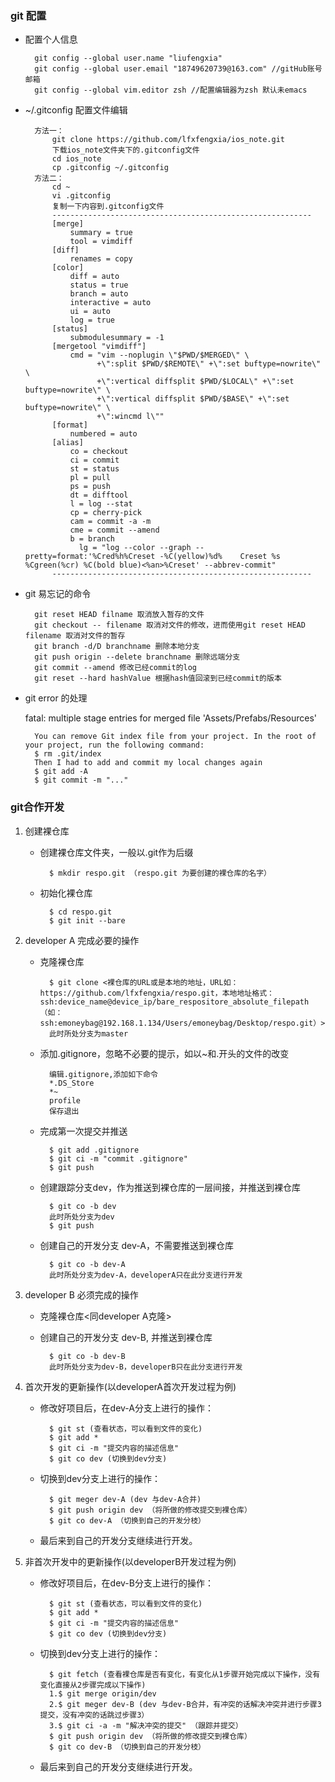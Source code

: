 ### git 配置

* 配置个人信息

		git config --global user.name "liufengxia"
		git config --global user.email "18749620739@163.com" //gitHub账号邮箱
		git config --global vim.editor zsh //配置编辑器为zsh 默认未emacs
		
* ~/.gitconfig 配置文件编辑

		方法一： 
			git clone https://github.com/lfxfengxia/ios_note.git 
			下载ios_note文件夹下的.gitconfig文件
			cd ios_note
			cp .gitconfig ~/.gitconfig
		方法二：
			cd ~
			vi .gitconfig
			复制一下内容到.gitconfig文件
			----------------------------------------------------------
			[merge]
			    summary = true
			    tool = vimdiff
			[diff]
			    renames = copy
			[color]
			    diff = auto
			    status = true
			    branch = auto
			    interactive = auto
			    ui = auto
			    log = true
			[status]
			    submodulesummary = -1
			[mergetool "vimdiff"]
			    cmd = "vim --noplugin \"$PWD/$MERGED\" \
			          +\":split $PWD/$REMOTE\" +\":set buftype=nowrite\" \
			          +\":vertical diffsplit $PWD/$LOCAL\" +\":set buftype=nowrite\" \
			          +\":vertical diffsplit $PWD/$BASE\" +\":set buftype=nowrite\" \
			          +\":wincmd l\""
			[format]
			    numbered = auto
			[alias]
			    co = checkout
			    ci = commit
			    st = status
			    pl = pull
			    ps = push
			    dt = difftool
			    l = log --stat
			    cp = cherry-pick
			    cam = commit -a -m
			    cme = commit --amend
			    b = branch
                  lg = "log --color --graph --pretty=format:'%Cred%h%Creset -%C(yellow)%d%    Creset %s %Cgreen(%cr) %C(bold blue)<%an>%Creset' --abbrev-commit"
			----------------------------------------------------------
			
		
* git 易忘记的命令

		git reset HEAD filname 取消放入暂存的文件
		git checkout -- filename 取消对文件的修改，进而使用git reset HEAD filename 取消对文件的暂存
		git branch -d/D branchname 删除本地分支
		git push origin --delete branchname 删除远端分支
		git commit --amend 修改已经commit的log
		git reset --hard hashValue 根据hash值回滚到已经commit的版本

* git error 的处理

	fatal: multiple stage entries for merged file 'Assets/Prefabs/Resources'

		You can remove Git index file from your project. In the root of your project, run the following command:
		$ rm .git/index
		Then I had to add and commit my local changes again
		$ git add -A
		$ git commit -m "..."
		
###  git合作开发
1. 创建裸仓库 
	- 创建裸仓库文件夹，一般以.git作为后缀
	
			$ mkdir respo.git （respo.git 为要创建的裸仓库的名字）
	- 初始化裸仓库
	
			$ cd respo.git
			$ git init --bare
2. developer A 完成必要的操作
	- 克隆裸仓库
	
			$ git clone <裸仓库的URL或是本地的地址，URL如：https://github.com/lfxfengxia/respo.git，本地地址格式：ssh:device_name@device_ip/bare_respositore_absolute_filepath（如：ssh:emoneybag@192.168.1.134/Users/emoneybag/Desktop/respo.git）>
			此时所处分支为master
	- 添加.gitignore，忽略不必要的提示，如以~和.开头的文件的改变
		
			编辑.gitignore,添加如下命令
			*.DS_Store
			*~
			profile
			保存退出
	- 完成第一次提交并推送
	
			$ git add .gitignore
			$ git ci -m "commit .gitignore"
			$ git push
	- 创建跟踪分支dev，作为推送到裸仓库的一层间接，并推送到裸仓库
	
			$ git co -b dev
			此时所处分支为dev
			$ git push
	- 创建自己的开发分支 dev-A，不需要推送到裸仓库
	
			$ git co -b dev-A
			此时所处分支为dev-A，developerA只在此分支进行开发
3. developer B 必须完成的操作
	- 克隆裸仓库<同developer A克隆>
	- 创建自己的开发分支 dev-B, 并推送到裸仓库
	
			$ git co -b dev-B
			此时所处分支为dev-B，developerB只在此分支进行开发
4. 首次开发的更新操作(以developerA首次开发过程为例)
	- 修改好项目后，在dev-A分支上进行的操作：
			
			$ git st (查看状态，可以看到文件的变化)
			$ git add *
			$ git ci -m "提交内容的描述信息"
			$ git co dev (切换到dev分支)
	- 切换到dev分支上进行的操作：
			
			$ git meger dev-A (dev 与dev-A合并)
			$ git push origin dev （将所做的修改提交到裸仓库）
			$ git co dev-A （切换到自己的开发分枝）
	- 最后来到自己的开发分支继续进行开发。
5. 非首次开发中的更新操作(以developerB开发过程为例)
	- 修改好项目后，在dev-B分支上进行的操作：
			
			$ git st (查看状态，可以看到文件的变化)
			$ git add *
			$ git ci -m "提交内容的描述信息"
			$ git co dev (切换到dev分支)
	- 切换到dev分支上进行的操作：
	
			$ git fetch (查看裸仓库是否有变化，有变化从1步骤开始完成以下操作，没有变化直接从2步骤完成以下操作)
			1.$ git merge origin/dev
			2.$ git meger dev-B (dev 与dev-B合并，有冲突的话解决冲突并进行步骤3提交，没有冲突的话跳过步骤3）
			3.$ git ci -a -m "解决冲突的提交" （跟踪并提交）
			$ git push origin dev （将所做的修改提交到裸仓库）
			$ git co dev-B （切换到自己的开发分枝）
	- 最后来到自己的开发分支继续进行开发。
